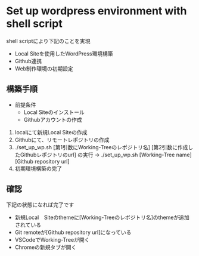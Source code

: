 # Set up wordpress environment with shell script

shell scriptにより下記のことを実現
- Local Siteを使用したWordPress環境構築
- Github連携
- Web制作環境の初期設定

## 構築手順

- 前提条件 
  - Local Siteのインストール
  - Githubアカウントの作成
 
1. localにて新規Local Siteの作成
2. Githubにて、リモートレポジトリの作成
3. ./set_up_wp.sh [第1引数にWorking-Treeのレポジトリ名] [第2引数に作成したGithubレポジトリのurl] の実行
→ ./set_up_wp.sh [Working-Tree name] [Github repository url]
4. 初期環境構築の完了

## 確認
下記の状態になれば完了です
- 新規Local　Siteのthemeに[Working-Treeのレポジトリ名]のthemeが追加されている
- Git remoteが[Github repository url]になっている
- VSCodeでWorking-Treeが開く
- Chromeの新規タブが開く
